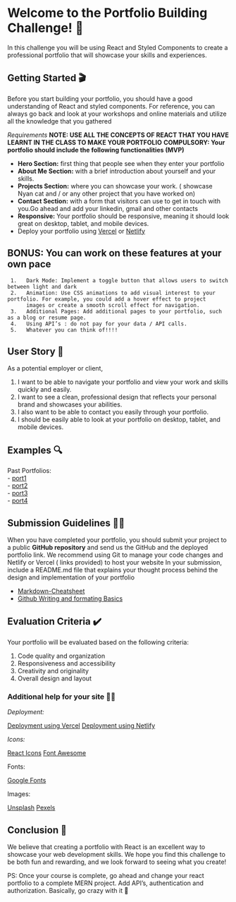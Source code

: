 

# Welcome to the Portfolio Building Challenge! 💼



In this challenge you will be using React and Styled Components to create a professional portfolio that will showcase your skills and experiences.



## Getting Started 🎬



Before you start building your portfolio, you should have a good understanding of React and styled components. For reference, you can always go back and look at your workshops and online materials and utilize all the knowledge that you gathered

*Requirements*
**NOTE: USE ALL THE CONCEPTS OF REACT THAT YOU HAVE LEARNT IN THE CLASS TO MAKE YOUR PORTFOLIO**
  **COMPULSORY: Your portfolio should include the following functionalities (MVP)**

- **Hero Section:** first thing that people see when they enter your portfolio
- **About Me Section:** with a brief introduction about yourself and your skills.
- **Projects Section:** where you can showcase your work. ( showcase Nyan cat and / or any other project that you have worked on)
- **Contact Section:** with a form that visitors can use to get in touch with you.Go ahead and add your linkedin, gmail and other contacts
- **Responsive:** Your portfolio should be responsive, meaning it should look great on desktop, tablet, and mobile devices.
- Deploy your portfolio using [Vercel](https://vercel.com/) or [Netlify](https://www.netlify.com)
     


## BONUS:  You can work on these features at your own pace

     1.   Dark Mode: Implement a toggle button that allows users to switch between light and dark 
     2.   Animation: Use CSS animations to add visual interest to your portfolio. For example, you could add a hover effect to project 
          images or create a smooth scroll effect for navigation.
     3.   Additional Pages: Add additional pages to your portfolio, such as a blog or resume page.
     4.   Using API’s : do not pay for your data / API calls.
     5.   Whatever you can think of!!!!
    

 
## User Story 📖



As a potential employer or client,

1.    I want to be able to navigate your portfolio and view your work and skills quickly and easily.
2.    I want to see a clean, professional design that reflects your personal brand and showcases your abilities.
3.    I also want to be able to contact you easily through  your portfolio.
4.    I should be easily able to look at your portfolio on desktop, tablet, and mobile devices.



## Examples 🔍



 Past Portfolios: <br/>
    -  [port1](https://personal-portfolio-salomhamwi.vercel.app/)<br/> 
    -  [port2](https://gab-go-portfolio.vercel.app/)<br/> 
    -  [port3](https://portfolio-website-jasmineplqn.vercel.app)<br/> 
    -  [port4](https://project-portfolio-viktordarko.vercel.app/)<br/> 
 



## Submission Guidelines 🫴🏽


When you have completed your portfolio, you should submit your project to a public **GitHub repository** and send us the GitHub and the deployed portfolio  link.
We recommend using Git to manage your code changes and Netlify or Vercel ( links provided) to host your website
In your submission, include a README.md file that explains your thought process behind the design and implementation of your portfolio

   - [Markdown-Cheatsheet](https://github.com/adam-p/markdown-here/wiki/Markdown-Cheatsheet)<br/>
   - [Github Writing and formating Basics](https://docs.github.com/en/get-started/writing-on-github/getting-started-with-writing-and-formatting-on-github/basic-writing-and-formatting-syntax)<br/> 
  



## Evaluation Criteria ✔️



Your portfolio will be evaluated based on the following criteria:

1.   Code quality and organization
2.   Responsiveness and accessibility
3.   Creativity and originality
4.   Overall design and layout



### Additional help for your site 🙋🏽


*Deployment:*

[Deployment using Vercel](https://vercel.com/docs/concepts/get-started/deploy)
[Deployment using Netlify](https://blog.logrocket.com/deploy-react-apps-netlify-3-ways/)

*Icons:*

[React Icons](https://react-icons-kit.vercel.app/guide)
[Font Awesome](https://fontawesome.com/v5/docs/web/use-with/react)

Fonts: 

[Google Fonts](https://fonts.google.com/)

Images:

[Unsplash](https://unsplash.com/)
[Pexels](https://www.pexels.com/)



## Conclusion 🎇



We believe that creating a portfolio with React is an excellent way to showcase your web development skills. We hope you find this challenge to be both fun and rewarding, and we look forward to seeing what you create!

PS: Once your course is complete, go ahead and change your react portfolio to a complete MERN project. Add API’s, authentication and authorization. Basically, go crazy with it 🙂
